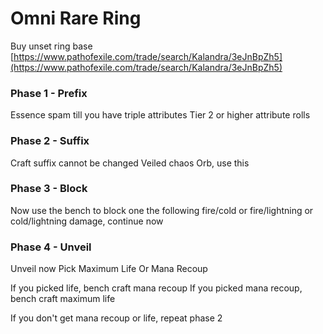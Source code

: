# Omni Rare Ring

Buy unset ring base
[https://www.pathofexile.com/trade/search/Kalandra/3eJnBpZh5](https://www.pathofexile.com/trade/search/Kalandra/3eJnBpZh5)

### Phase 1 - Prefix

Essence spam till you have triple attributes
Tier 2 or higher attribute rolls

### Phase 2 - Suffix

Craft suffix cannot be changed
Veiled chaos Orb, use this

### Phase 3 - Block

Now use the bench to block one the following fire/cold or fire/lightning or cold/lightning damage, continue now

### Phase 4 - Unveil

Unveil now
Pick Maximum Life Or Mana Recoup

If you picked life, bench craft mana recoup
If you picked mana recoup, bench craft maximum life

If you don't get mana recoup or life, repeat phase 2
